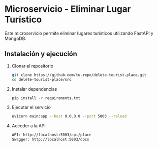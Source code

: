 # Microservicio - Eliminar Lugar Turístico

Este microservicio permite eliminar lugares turísticos utilizando FastAPI y MongoDB.

## Instalación y ejecución

1. Clonar el repositorio
   ```sh
   git clone https://github.com/tu-repo/delete-tourist-place.git
   cd delete-tourist-place/src

2. Instalar dependencias
    ```sh
    pip install -r requirements.txt

3. Ejecutar el servicio
    ```sh
    uvicorn main:app --host 0.0.0.0 --port 5003 --reload

4. Acceder a la API
    ```sh
    API: http://localhost:5003/api/place
    Swagger: http://localhost:5003/docs
